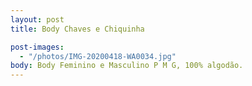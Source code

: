 ```yaml
---
layout: post
title: Body Chaves e Chiquinha

post-images:
  - "/photos/IMG-20200418-WA0034.jpg"
body: Body Feminino e Masculino P M G, 100% algodão.
---
```

